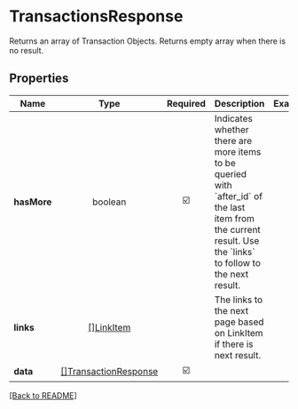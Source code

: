 # TransactionsResponse

Returns an array of Transaction Objects. Returns empty array when there is no result.

## Properties

| Name | Type | Required | Description | Examples |
|------------|:-------------:|:-------------:|-------------|:-------------:|
| **hasMore** | boolean | ☑️ | Indicates whether there are more items to be queried with &#x60;after_id&#x60; of the last item from the current result. Use the &#x60;links&#x60; to follow to the next result. | | |
**links** | [[]LinkItem](LinkItem.md) |  | The links to the next page based on LinkItem if there is next result. | | |
**data** | [[]TransactionResponse](TransactionResponse.md) | ☑️ |  | | |



[[Back to README]](../../README.md)